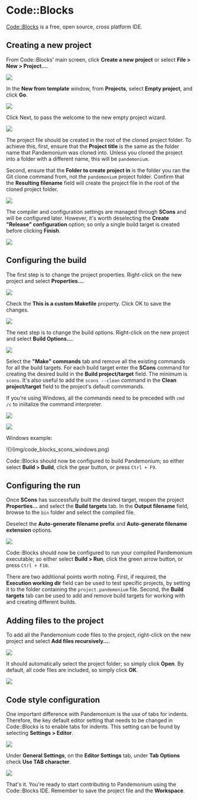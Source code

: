 

# Code::Blocks

[Code::Blocks](https://codeblocks.org/) is a free, open source, cross platform IDE.

## Creating a new project

From Code::Blocks' main screen, click **Create a new project** or select **File &gt; New &gt; Project...**.

![](img/code_blocks_file_new_project.png)

In the **New from template** window, from **Projects**, select **Empty project**, and click **Go**.

![](img/code_blocks_new_empty_project.png)

Click Next, to pass the welcome to the new empty project wizard.

![](img/code_blocks_wizard_welcome.png)

The project file should be created in the root of the cloned project folder. To achieve this, first,
ensure that the **Project title** is the same as the folder name that Pandemonium was cloned into.
Unless you cloned the project into a folder with a different name, this will be `pandemonium`.

Second, ensure that the **Folder to create project in** is the folder you ran the Git clone command from,
not the `pandemonium` project folder. Confirm that the **Resulting filename** field will create
the project file in the root of the cloned project folder.

![](img/code_blocks_project_title_and_location.png)

The compiler and configuration settings are managed through **SCons** and will be configured later.
However, it's worth deselecting the **Create "Release" configuration** option; so only a
single build target is created before clicking **Finish**.

![](img/code_blocks_compiler_and_configuration.png)

## Configuring the build

The first step is to change the project properties. Right-click on the new project and select **Properties...**.

![](img/code_blocks_open_properties.png)

Check the **This is a custom Makefile** property. Click OK to save the changes.

![](img/code_blocks_project_properties.png)

The next step is to change the build options. Right-click on the new project and select **Build Options...**.

![](img/code_blocks_open_build_options.png)

Select the **"Make" commands** tab and remove all the existing commands for all the build targets.
For each build target enter the **SCons** command for creating the desired build in
the **Build project/target** field. The minimum is `scons`.
It's also useful to add
the `scons --clean` command in the **Clean project/target** field to the
project's default commmands.

If you're using Windows, all the commands need to be preceded with `cmd /c` to iniitalize the command interpreter.

![](img/code_blocks_scons_minimum.png)

![](img/code_blocks_scons_clean.png)

Windows example:

!{}(img/code_blocks_scons_windows.png)

Code::Blocks should now be configured to build Pandemonium; so either select **Build &gt; Build**, click the gear button, or press `Ctrl + F9`.

## Configuring the run

Once **SCons** has successfully built the desired target, reopen the project **Properties...** and
select the **Build targets** tab. In the **Output filename** field, browse to the `bin` folder and select the compiled file.

Deselect the **Auto-generate filename prefix** and **Auto-generate filename extension** options.

![](img/code_blocks_build_targets.png)

Code::Blocks should now be configured to run your compiled Pandemonium executable; so either select **Build &gt; Run**,
click the green arrow button, or press `Ctrl + F10`.

There are two additional points worth noting. First, if required, the **Execution working dir** field can be
used to test specific projects, by setting it to the folder containing the `project.pandemonium` file.
Second, the **Build targets** tab can be used to add and remove build targets for working with
and creating different builds.

## Adding files to the project

To add all the Pandemonium code files to the project, right-click on the new project and select **Add files recursively...**.

![](img/code_blocks_add_files_recursively.png)

It should automatically select the project folder; so simply click **Open**. By default, all code files are included, so simply click **OK**.

![](img/code_blocks_select_files.png)

## Code style configuration

One important difference with Pandemonium is the use of tabs for indents. Therefore, the key
default editor setting that needs to be changed in Code::Blocks is to enable tabs for indents.
This setting can be found by selecting **Settings &gt; Editor**.

![](img/code_blocks_update_editor_settings.png)

Under **General Settings**, on the **Editor Settings** tab, under **Tab Options** check **Use TAB character**.

![](img/code_block_use_tab_character.png)

That's it. You're ready to start contributing to Pandemonium using the Code::Blocks IDE. Remember to
save the project file and the **Workspace**.


